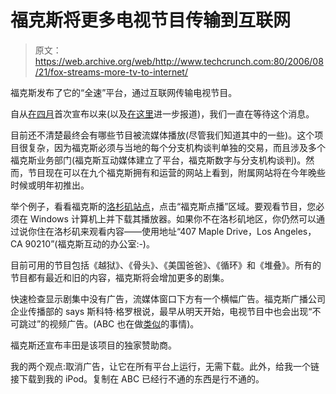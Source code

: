 # 福克斯将更多电视节目传输到互联网

> 原文：<https://web.archive.org/web/http://www.techcrunch.com:80/2006/08/21/fox-streams-more-tv-to-internet/>

福克斯发布了它的“全速”平台，通过互联网传输电视节目。

自从[在四月](https://web.archive.org/web/20220702142257/http://www.beta.techcrunch.com/2006/04/14/tv-moves-aggressively-to-the-internet/)首次宣布以来(以及[在这里](https://web.archive.org/web/20220702142257/http://www.beta.techcrunch.com/2006/05/22/download-your-tv-the-current-options/)进一步报道)，我们一直在等待这个消息。

目前还不清楚最终会有哪些节目被流媒体播放(尽管我们知道其中的一些)。这个项目很复杂，因为福克斯必须与当地的每个分支机构谈判单独的交易，而且涉及多个福克斯业务部门(福克斯互动媒体建立了平台，福克斯数字与分支机构谈判)。然而，节目现在可以在九个福克斯拥有和运营的网站上看到，附属网站将在今年晚些时候或明年初推出。

举个例子，看看福克斯的[洛杉矶站点](https://web.archive.org/web/20220702142257/http://www.myfoxla.com/)，点击“福克斯点播”区域。要观看节目，您必须在 Windows 计算机上并下载其播放器。如果你不在洛杉矶地区，你仍然可以通过说你住在洛杉矶来观看内容——使用地址“407 Maple Drive，Los Angeles，CA 90210”(福克斯互动的办公室:-)。

目前可用的节目包括《越狱》、《骨头》、《美国爸爸》、《循环》和《堆叠》。所有的节目都有最近和旧的内容，福克斯将会增加更多的剧集。

快速检查显示剧集中没有广告，流媒体窗口下方有一个横幅广告。福克斯广播公司企业传播部的 says 斯科特·格罗根说，最早从明天开始，电视节目中也会出现“不可跳过”的视频广告。(ABC 也在做[类似](https://web.archive.org/web/20220702142257/http://www.beta.techcrunch.com/2006/05/22/download-your-tv-the-current-options/)的事情)。

福克斯还宣布丰田是该项目的独家赞助商。

我的两个观点:取消广告，让它在所有平台上运行，无需下载。此外，给我一个链接下载到我的 iPod。复制在 ABC 已经行不通的东西是行不通的。